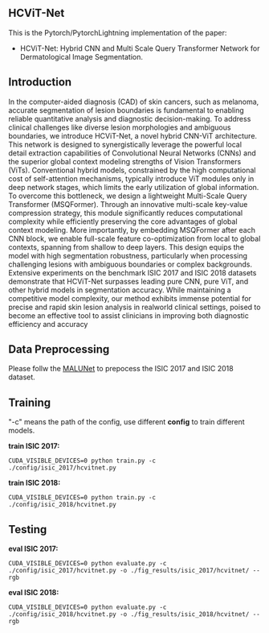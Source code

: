 ## HCViT-Net

This is the Pytorch/PytorchLightning implementation of the paper:

* HCViT-Net: Hybrid CNN and Multi Scale Query
Transformer Network for Dermatological Image
Segmentation.

## Introduction

In the computer-aided diagnosis (CAD) of skin cancers, such as melanoma, accurate segmentation of lesion boundaries is fundamental to enabling reliable quantitative analysis and diagnostic decision-making. To address clinical challenges like diverse lesion morphologies and ambiguous boundaries, we introduce HCViT-Net, a novel hybrid CNN-ViT architecture. This network is designed to synergistically leverage the powerful local detail extraction capabilities of Convolutional Neural Networks (CNNs) and the superior global context modeling strengths of Vision Transformers (ViTs). Conventional hybrid models, constrained by the high computational cost of self-attention mechanisms, typically introduce ViT modules only in deep network stages, which limits the early utilization of global information. To overcome this bottleneck, we design a lightweight Multi-Scale Query Transformer (MSQFormer). Through an innovative multi-scale key-value compression strategy, this module significantly reduces computational complexity while efficiently preserving the core advantages of global context modeling. More importantly, by embedding MSQFormer after each CNN block, we enable full-scale feature co-optimization from local to global contexts, spanning from shallow to deep layers. This design equips the model with high segmentation robustness, particularly when processing challenging lesions with ambiguous boundaries or complex backgrounds. Extensive experiments on the benchmark ISIC 2017 and ISIC 2018 datasets demonstrate that HCViT-Net surpasses leading pure CNN, pure ViT, and other hybrid models in segmentation accuracy. While maintaining a competitive model complexity, our method exhibits immense potential for precise and rapid skin lesion analysis in realworld clinical settings, poised to become an effective tool to assist clinicians in improving both diagnostic efficiency and accuracy

## Data Preprocessing

Please follw the [MALUNet](https://github.com/JCruan519/MALUNet) to prepocess the ISIC 2017 and ISIC 2018 dataset.

## Training

"-c" means the path of the config, use different **config** to train different models.

**train ISIC 2017:**

```shell
CUDA_VISIBLE_DEVICES=0 python train.py -c ./config/isic_2017/hcvitnet.py
```
**train ISIC 2018:**

```shell
CUDA_VISIBLE_DEVICES=0 python train.py -c ./config/isic_2018/hcvitnet.py
```

## Testing

**eval ISIC 2017:** 

```shell
CUDA_VISIBLE_DEVICES=0 python evaluate.py -c ./config/isic_2017/hcvitnet.py -o ./fig_results/isic_2017/hcvitnet/ --rgb 
```

**eval ISIC 2018:** 
```shell
CUDA_VISIBLE_DEVICES=0 python evaluate.py -c ./config/isic_2018/hcvitnet.py -o ./fig_results/isic_2018/hcvitnet/ --rgb 
```
